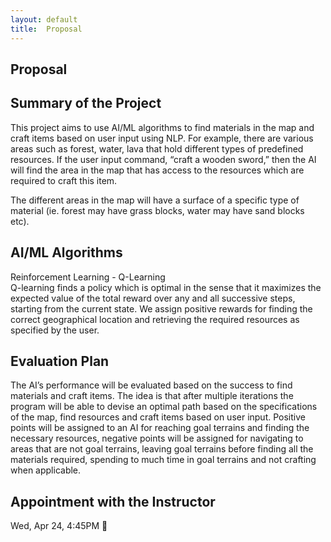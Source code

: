 ```yaml
---
layout: default
title:  Proposal
---
```


## Proposal


## Summary of the Project
This project aims to use AI/ML algorithms to find materials in the map and craft items based on user input using NLP. For example, there are various areas such as forest, water, lava that hold different types of predefined resources. If the user input command, “craft a wooden sword,” then the AI will find the area in the map that has access to the resources which are required to craft this item. 

The different areas in the map will have a surface of a specific type of material (ie. forest may have grass blocks, water may have sand blocks etc). 



## AI/ML Algorithms
Reinforcement Learning - Q-Learning  
Q-learning finds a policy which is optimal in the sense that it maximizes the expected value of the total reward over any and all successive steps, starting from the current state.
We assign positive rewards for finding the correct geographical location and retrieving the required resources as specified by the user. 

## Evaluation Plan
The AI’s performance will be evaluated based on the success to find materials and craft items. The idea is that after multiple iterations the program will be able to devise an optimal path based on the specifications of the map, find resources and craft items based on user input. Positive points will be assigned to an AI for reaching goal terrains and finding the necessary resources, negative points will be assigned for navigating to areas that are not goal terrains, leaving goal terrains before finding all the materials required, spending to much time in goal terrains and not crafting when applicable.

## Appointment with the Instructor
Wed, Apr 24, 4:45PM


